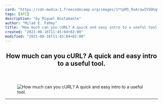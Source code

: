```yaml
---
card: "https://cdn-media-1.freecodecamp.org/images/1*tpMS_RxArawIV5OGqtTOHg.jpeg"
tags: [API]
description: "by Miguel Bustamante"
author: "Milad E. Fahmy"
title: "How much can you cURL? A quick and easy intro to a useful tool."
created: "2021-08-16T11:45:04+02:00"
modified: "2021-08-16T11:45:04+02:00"
---
```

<div class="site-wrapper">
<main id="site-main" class="site-main outer">
<div class="inner">
<article class="post-full post tag-api tag-command-line tag-technology tag-web-development tag-programming ">
<header class="post-full-header">
<h1 class="post-full-title">How much can you cURL? A quick and easy intro to a useful tool.</h1>
</header>
<figure class="post-full-image">
<picture>
<source media="(max-width: 700px)" sizes="1px" srcset="data:image/gif;base64,R0lGODlhAQABAIAAAAAAAP///yH5BAEAAAAALAAAAAABAAEAAAIBRAA7 1w">
<source media="(min-width: 701px)" sizes="(max-width: 800px) 400px,
(max-width: 1170px) 700px,
1400px" srcset="https://cdn-media-1.freecodecamp.org/images/1*tpMS_RxArawIV5OGqtTOHg.jpeg 300w,
https://cdn-media-1.freecodecamp.org/images/1*tpMS_RxArawIV5OGqtTOHg.jpeg 600w,
https://cdn-media-1.freecodecamp.org/images/1*tpMS_RxArawIV5OGqtTOHg.jpeg 1000w,
https://cdn-media-1.freecodecamp.org/images/1*tpMS_RxArawIV5OGqtTOHg.jpeg 2000w">
<img onerror="this.style.display='none'" src="https://cdn-media-1.freecodecamp.org/images/1*tpMS_RxArawIV5OGqtTOHg.jpeg" alt="How much can you cURL? A quick and easy intro to a useful tool.">
</picture>
</figure>
<section class="post-full-content">
<div class="post-content medium-migrated-article">
</div>
<hr>
</section>
</article>
</div>
</main>
</div>
<!-- Google Tag Manager (noscript) -->
<!-- End Google Tag Manager (noscript) -->
